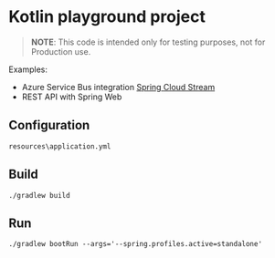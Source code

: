 
# Kotlin playground project
> **NOTE**: This code is intended only for testing purposes, not for Production use.

Examples:
- Azure Service Bus integration [Spring Cloud Stream](https://spring.io/projects/spring-cloud-stream)
- REST API with Spring Web

## Configuration
`resources\application.yml`


## Build
`./gradlew build`

## Run
`./gradlew bootRun --args='--spring.profiles.active=standalone'`
